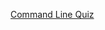 [Command Line Quiz](https://docs.google.com/forms/d/e/1FAIpQLSeQzeEhPpkNDu8meGH9qWIkpZb1JC9YMucZUgM7mI3SYOQ23w/viewform?usp=sf_link)
